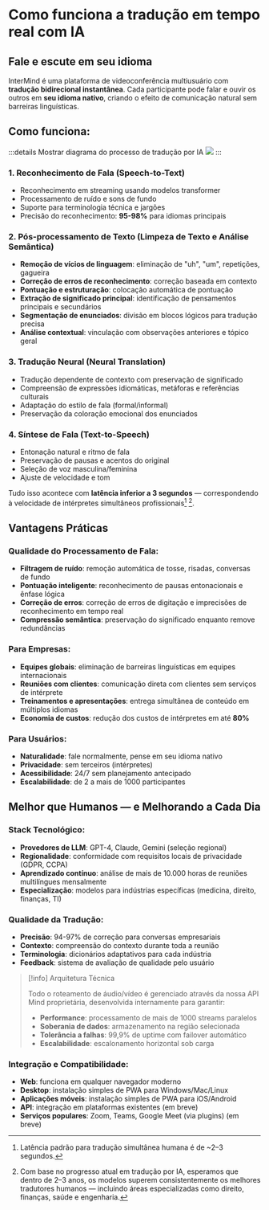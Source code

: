 # Como funciona a tradução em tempo real com IA

## Fale e escute em seu idioma

InterMind é uma plataforma de videoconferência multiusuário com **tradução bidirecional instantânea**. Cada participante pode falar e ouvir os outros em **seu idioma nativo**, criando o efeito de comunicação natural sem barreiras linguísticas.

## Como funciona:

:::details Mostrar diagrama do processo de tradução por IA
![](/interpretating.svg)
:::

### 1. **Reconhecimento de Fala (Speech-to-Text)**

- Reconhecimento em streaming usando modelos transformer
- Processamento de ruído e sons de fundo
- Suporte para terminologia técnica e jargões
- Precisão do reconhecimento: **95-98%** para idiomas principais

### 2. **Pós-processamento de Texto (Limpeza de Texto e Análise Semântica)**

- **Remoção de vícios de linguagem**: eliminação de "uh", "um", repetições, gagueira
- **Correção de erros de reconhecimento**: correção baseada em contexto
- **Pontuação e estruturação**: colocação automática de pontuação
- **Extração de significado principal**: identificação de pensamentos principais e secundários
- **Segmentação de enunciados**: divisão em blocos lógicos para tradução precisa
- **Análise contextual**: vinculação com observações anteriores e tópico geral

### 3. **Tradução Neural (Neural Translation)**

- Tradução dependente de contexto com preservação de significado
- Compreensão de expressões idiomáticas, metáforas e referências culturais
- Adaptação do estilo de fala (formal/informal)
- Preservação da coloração emocional dos enunciados

### 4. **Síntese de Fala (Text-to-Speech)**

- Entonação natural e ritmo de fala
- Preservação de pausas e acentos do original
- Seleção de voz masculina/feminina
- Ajuste de velocidade e tom

Tudo isso acontece com **latência inferior a 3 segundos** — correspondendo à velocidade de intérpretes simultâneos profissionais[^1] [^2].

## Vantagens Práticas

### Qualidade do Processamento de Fala:

- **Filtragem de ruído**: remoção automática de tosse, risadas, conversas de fundo
- **Pontuação inteligente**: reconhecimento de pausas entonacionais e ênfase lógica
- **Correção de erros**: correção de erros de digitação e imprecisões de reconhecimento em tempo real
- **Compressão semântica**: preservação do significado enquanto remove redundâncias

### Para Empresas:

- **Equipes globais**: eliminação de barreiras linguísticas em equipes internacionais
- **Reuniões com clientes**: comunicação direta com clientes sem serviços de intérprete
- **Treinamentos e apresentações**: entrega simultânea de conteúdo em múltiplos idiomas
- **Economia de custos**: redução dos custos de intérpretes em até **80%**

### Para Usuários:

- **Naturalidade**: fale normalmente, pense em seu idioma nativo
- **Privacidade**: sem terceiros (intérpretes)
- **Acessibilidade**: 24/7 sem planejamento antecipado
- **Escalabilidade**: de 2 a mais de 1000 participantes

## Melhor que Humanos — e Melhorando a Cada Dia

### Stack Tecnológico:

- **Provedores de LLM**: GPT-4, Claude, Gemini (seleção regional)
- **Regionalidade**: conformidade com requisitos locais de privacidade (GDPR, CCPA)
- **Aprendizado contínuo**: análise de mais de 10.000 horas de reuniões multilíngues mensalmente
- **Especialização**: modelos para indústrias específicas (medicina, direito, finanças, TI)

### Qualidade da Tradução:

- **Precisão**: 94-97% de correção para conversas empresariais
- **Contexto**: compreensão do contexto durante toda a reunião
- **Terminologia**: dicionários adaptativos para cada indústria
- **Feedback**: sistema de avaliação de qualidade pelo usuário

> [!info] Arquitetura Técnica
>
> Todo o roteamento de áudio/vídeo é gerenciado através da nossa API Mind proprietária, desenvolvida internamente para garantir:
>
> - **Performance**: processamento de mais de 1000 streams paralelos
> - **Soberania de dados**: armazenamento na região selecionada
> - **Tolerância a falhas**: 99,9% de uptime com failover automático
> - **Escalabilidade**: escalonamento horizontal sob carga

### Integração e Compatibilidade:

- **Web**: funciona em qualquer navegador moderno
- **Desktop**: instalação simples de PWA para Windows/Mac/Linux
- **Aplicações móveis**: instalação simples de PWA para iOS/Android
- **API**: integração em plataformas existentes (em breve)
- **Serviços populares**: Zoom, Teams, Google Meet (via plugins) (em breve)

[^1]: Latência padrão para tradução simultânea humana é de ~2–3 segundos.

[^2]: Com base no progresso atual em tradução por IA, esperamos que dentro de 2–3 anos, os modelos superem consistentemente os melhores tradutores humanos — incluindo áreas especializadas como direito, finanças, saúde e engenharia.